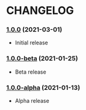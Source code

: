 CHANGELOG
=========

###  [1.0.0](https://github.com/webeweb/core-bundle/tree/v1.0.0) (2021-03-01)

- Initial release

###  [1.0.0-beta](https://github.com/webeweb/core-bundle/tree/v1.0.0-beta) (2021-01-25)

- Beta release

###  [1.0.0-alpha](https://github.com/webeweb/core-bundle/tree/v1.0.0-alpha) (2021-01-13)

- Alpha release

